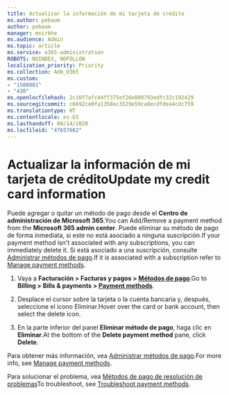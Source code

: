 ```yaml
---
title: Actualizar la información de mi tarjeta de crédito
ms.author: pebaum
author: pebaum
manager: mnirkhe
ms.audience: Admin
ms.topic: article
ms.service: o365-administration
ROBOTS: NOINDEX, NOFOLLOW
localization_priority: Priority
ms.collection: Adm_O365
ms.custom:
- "1500001"
- "430"
ms.openlocfilehash: 2c16f7afc44ff375ef26e809793edfc32c192429
ms.sourcegitcommit: c6692ce0fa1358ec3529e59ca0ecdfdea4cdc759
ms.translationtype: HT
ms.contentlocale: es-ES
ms.lasthandoff: 09/14/2020
ms.locfileid: "47657662"
---
```

# <a name="update-my-credit-card-information"></a><span data-ttu-id="c73ff-102">Actualizar la información de mi tarjeta de crédito</span><span class="sxs-lookup"><span data-stu-id="c73ff-102">Update my credit card information</span></span>

<span data-ttu-id="c73ff-103">Puede agregar o quitar un método de pago desde el **Centro de administración de Microsoft 365**.</span><span class="sxs-lookup"><span data-stu-id="c73ff-103">You can Add/Remove a payment method from the **Microsoft 365 admin center**.</span></span> <span data-ttu-id="c73ff-104">Puede eliminar su método de pago de forma inmediata, si este no está asociado a ninguna suscripción.</span><span class="sxs-lookup"><span data-stu-id="c73ff-104">If your payment method isn't associated with any subscriptions, you can immediately delete it.</span></span> <span data-ttu-id="c73ff-105">Si está asociado a una suscripción, consulte [Administrar métodos de pago](https://docs.microsoft.com/microsoft-365/commerce/billing-and-payments/manage-payment-methods).</span><span class="sxs-lookup"><span data-stu-id="c73ff-105">If it is associated with a subscription refer to [Manage payment methods](https://docs.microsoft.com/microsoft-365/commerce/billing-and-payments/manage-payment-methods).</span></span>

1. <span data-ttu-id="c73ff-106">Vaya a **Facturación > Facturas y pagos > [Métodos de pago](https://go.microsoft.com/fwlink/p/?linkid=2018806)**.</span><span class="sxs-lookup"><span data-stu-id="c73ff-106">Go to **Billing > Bills & payments > [Payment methods](https://go.microsoft.com/fwlink/p/?linkid=2018806)**.</span></span>

2. <span data-ttu-id="c73ff-107">Desplace el cursor sobre la tarjeta o la cuenta bancaria y, después, seleccione el icono Eliminar.</span><span class="sxs-lookup"><span data-stu-id="c73ff-107">Hover over the card or bank account, then select the delete icon.</span></span>

3. <span data-ttu-id="c73ff-108">En la parte inferior del panel **Eliminar método de pago**, haga clic en **Eliminar**.</span><span class="sxs-lookup"><span data-stu-id="c73ff-108">At the bottom of the **Delete payment method** pane, click **Delete**.</span></span>

<span data-ttu-id="c73ff-109">Para obtener más información, vea [Administrar métodos de pago](https://docs.microsoft.com/microsoft-365/commerce/billing-and-payments/manage-payment-methods).</span><span class="sxs-lookup"><span data-stu-id="c73ff-109">For more info, see [Manage payment methods](https://docs.microsoft.com/microsoft-365/commerce/billing-and-payments/manage-payment-methods).</span></span>

<span data-ttu-id="c73ff-110">Para solucionar el problema, vea [Métodos de pago de resolución de problemas](https://docs.microsoft.com/microsoft-365/commerce/billing-and-payments/manage-payment-methods#troubleshoot-payment-methods)</span><span class="sxs-lookup"><span data-stu-id="c73ff-110">To troubleshoot, see [Troubleshoot payment methods](https://docs.microsoft.com/microsoft-365/commerce/billing-and-payments/manage-payment-methods#troubleshoot-payment-methods).</span></span>
